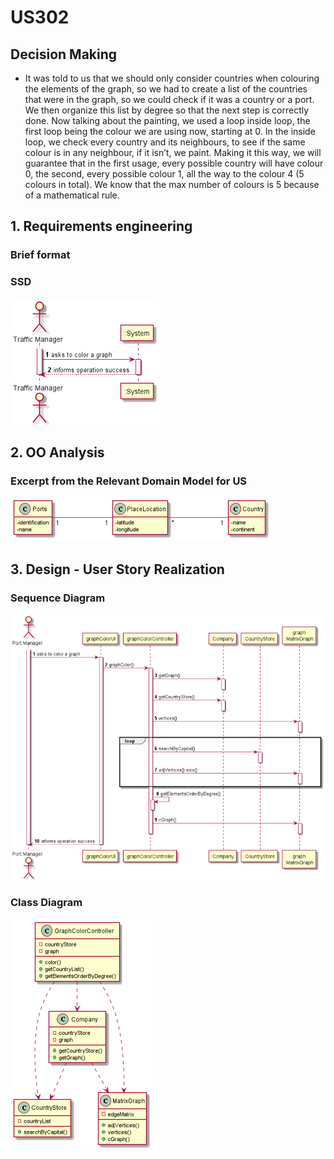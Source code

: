 # US302


## Decision Making

* It was told to us that we should only consider countries when colouring the elements of the graph, so we had to create a list of the countries that were in the graph, so we could check if it was a country or a port.
  We then organize this list by degree so that the next step is correctly done.
  Now talking about the painting, we used a loop inside loop, the first loop being the colour we are using now, starting at 0. In the inside loop, we check every country and its neighbours, to see if the same colour is in any neighbour, if it isn’t, we paint. Making it this way, we will guarantee that in the first usage, every possible country will have colour 0, the second, every possible colour 1, all the way to the colour 4 (5 colours in total). We know that the max number of colours is 5 because of a mathematical rule.


## 1. Requirements engineering

### Brief format

### SSD

![SSD_US302.png](US302_SSD.png)


## 2. OO Analysis


### Excerpt from the Relevant Domain Model for US

![DM_US302.png](US302_DM.png)


## 3. Design - User Story Realization


### Sequence Diagram

![SD_US302.png](US302_SD.png)

### Class Diagram

![CD_US302.png](US302_CD.png)